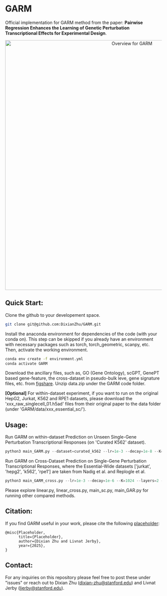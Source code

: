# GARM
Official implementation for GARM method from the paper: **Pairwise Regression Enhances the Learning of Genetic Perturbation Transcriptional Effects for Experimental Design**.

<p align="center">
  <img src="figures/GARM.jpg" width="800" title="Overview for GARM">
</p>

## Quick Start:
Clone the github to your developement space.
```bash
git clone git@github.com:DixianZhu/GARM.git
```
Install the anaconda environment for dependencies of the code (with your conda on). This step can be skipped if you already have an environment with necessary packages such as torch, torch_geometric, scanpy, etc. Then, activate the working environment.
```bash
conda env create -f environment.yml
conda activate GARM
```
Download the ancillary files, such as, GO (Gene Ontology), scGPT, GenePT based gene-feature, the cross-dataset in pseudo-bulk leve, gene signature files, etc. from [figshare](https://doi.org/10.6084/m9.figshare.29947694.v1). Unzip data.zip under the GARM code folder.

**[Optional]** For within-dataset experiment, if you want to run on the original HepG2, Jurkat, K562 and RPE1 datasets, please download the 'xxx_raw_singlecell_01.h5ad' files from their original paper to the data folder (under 'GARM/data/xxx_essential_sc/').

## Usage:
Run GARM on within-dataset Prediction on Unseen Single-Gene Perturbation Transcriptional Responses (on 'Curated K562' dataset).
```python
python3 main_GARM.py --dataset=curated_k562 --lr=1e-3 --decay=1e-8 --K=1024 --layers=2 --batch_size=16 
```

Run GARM on Cross-Dataset Prediction on Single-Gene Perturbation Transcriptional Responses, where the Essential-Wide datasets ['jurkat', 'hepg2', 'k562', 'rpe1'] are taken from Nadig et al. and Replogle et al.
```python
python3 main_GARM_cross.py --lr=1e-3 --decay=1e-6 --K=1024 --layers=2 --batch_size=16 
```

Please explore linear.py, linear_cross.py, main_sc.py, main_GAR.py for running other compared methods.
## Citation:
If you find GARM useful in your work, please cite the following [placeholder](https://arxiv.org/abs/2402.06104):
```
@misc{Placeholder,
      title={Placeholder}, 
      author={Dixian Zhu and Livnat Jerby},
      year={2025},
}
```

## Contact:
For any inquiries on this repository please feel free to post these under "issues" or reach out to Dixian Zhu (dixian-zhu@stanford.edu) and Livnat Jerby (ljerby@stanford.edu).
